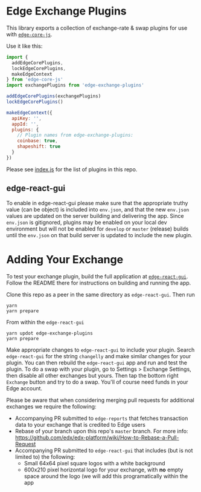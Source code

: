 # Edge Exchange Plugins

This library exports a collection of exchange-rate & swap plugins for use with [`edge-core-js`](https://github.com/EdgeApp/edge-core-js).

Use it like this:

```js
import {
  addEdgeCorePlugins,
  lockEdgeCorePlugins,
  makeEdgeContext
} from 'edge-core-js'
import exchangePlugins from 'edge-exchange-plugins'

addEdgeCorePlugins(exchangePlugins)
lockEdgeCorePlugins()

makeEdgeContext({
  apiKey: '',
  appId: '',
  plugins: {
    // Plugin names from edge-exchange-plugins:
    coinbase: true,
    shapeshift: true
  }
})

```

Please see [index.js](./src/index.js) for the list of plugins in this repo.

## edge-react-gui

To enable in edge-react-gui please make sure that the appropriate truthy value (can be object) is included into `env.json`, and that the new `env.json` values are updated on the server building and delivering the app. Since `env.json` is gitignored, plugins may be enabled on your local dev environment but will not be enabled for `develop` or `master` (release) builds until the `env.json` on that build server is updated to include the new plugin.

# Adding Your Exchange

To test your exchange plugin, build the full application at [`edge-react-gui`](https://github.com/EdgeApp/edge-react-gui). Follow the README there for instructions on building and running the app.

Clone this repo as a peer in the same directory as `edge-react-gui`. Then run

```
yarn
yarn prepare
```

From within the `edge-react-gui`

```
yarn updot edge-exchange-plugins
yarn prepare
```

Make appropriate changes to `edge-react-gui` to include your plugin. Search `edge-react-gui` for the string `changelly` and make similar changes for your plugin.
You can then rebuild the `edge-react-gui` app and run and test the plugin. To do a swap with your plugin, go to Settings > Exchange Settings, then disable all other exchanges but yours. Then tap the bottom right `Exchange` button and try to do a swap. You'll of course need funds in your Edge account.

Please be aware that when considering merging pull requests for additional exchanges we require the following:

- Accompanying PR submitted to `edge-reports` that fetches transaction data to your exchange that is credited to Edge users
- Rebase of your branch upon this repo's `master` branch. For more info:
https://github.com/edx/edx-platform/wiki/How-to-Rebase-a-Pull-Request
- Accompanying PR submitted to `edge-react-gui` that includes (but is not limited to) the following:
    - Small 64x64 pixel square logos with a white background
    - 600x210 pixel horizontal logo for your exchange, with **no** empty space around the logo (we will add this programatically within the app
